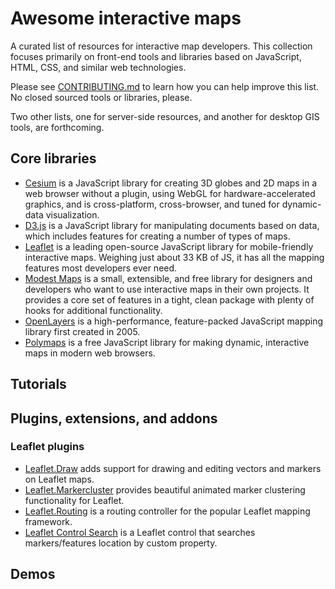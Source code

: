 # Awesome interactive maps
A curated list of resources for interactive map developers. This collection focuses primarily on front-end tools and libraries based on JavaScript, HTML, CSS, and similar web technologies.

Please see [CONTRIBUTING.md](https://github.com/jehb/awesome-interactive-maps/blob/master/CONTRIBUTING.md) to learn how you can help improve this list. No closed sourced tools or libraries, please.

Two other lists, one for server-side resources, and another for desktop GIS tools, are forthcoming.

## Core libraries

* [Cesium](https://cesiumjs.org/) is a JavaScript library for creating 3D globes and 2D maps in a web browser without a plugin, using WebGL for hardware-accelerated graphics, and is cross-platform, cross-browser, and tuned for dynamic-data visualization.
* [D3.js](http://d3js.org/) is a JavaScript library for manipulating documents based on data, which includes features for creating a number of types of maps.
* [Leaflet](http://leafletjs.com/) is a leading open-source JavaScript library for mobile-friendly interactive maps. Weighing just about 33 KB of JS, it has all the mapping features most developers ever need.
* [Modest Maps](http://modestmaps.com/) is a small, extensible, and free library for designers and developers who want to use interactive maps in their own projects. It provides a core set of features in a tight, clean package with plenty of hooks for additional functionality.
* [OpenLayers](http://openlayers.org/) is a high-performance, feature-packed JavaScript mapping library first created in 2005.
* [Polymaps](http://polymaps.org/) is a free JavaScript library for making dynamic, interactive maps in modern web browsers.

## Tutorials

## Plugins, extensions, and addons

### Leaflet plugins

* [Leaflet.Draw](https://github.com/Leaflet/Leaflet.draw) adds support for drawing and editing vectors and markers on Leaflet maps.
* [Leaflet.Markercluster](https://github.com/Leaflet/Leaflet.markercluster) provides beautiful animated marker clustering functionality for Leaflet.
* [Leaflet.Routing](https://github.com/Turistforeningen/leaflet-routing) is a routing controller for the popular Leaflet mapping framework.
* [Leaflet Control Search](https://github.com/stefanocudini/leaflet-search) is a Leaflet control that searches markers/features location by custom property.

## Demos
